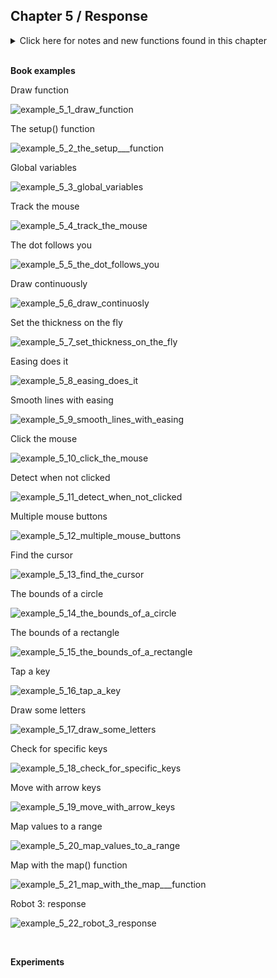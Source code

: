 
## Chapter 5 / Response


<details>
<summary markdown="span">Click here for notes and new functions found in this chapter</summary>

- The code within the draw() block runs from top to bottom, then repeats until you quit the program by clicking the Stop button or closing the window. Each trip through draw() is called a frame. (The default frame rate is 60 frames per second, but this can be changed.)
- the code inside setup() is used to define the starting values. The first line is always the size() function, often followed by code to set the starting fill and stroke colors, or perhaps to load images and fonts. (If you don’t include the size() function, the Display Window will be 100×100 pixels.)
- There’s one more location to put code—you can also place variables outside of setup() and draw(). If you create a variable inside of setup(), you can’t use it inside of draw(), so you need to place those variables somewhere else. Such vari- ables are called global variables, because they can be used any- where (“globally”) in the program. 


- draw()
- setup()
- background() this function clears the entire window, so be sure to always place it before other functions inside draw(); other- wise, the shapes drawn before it will be erased.
- variables: mouseX, mouseY, pmouseX, pmouseY. The mouseX variable stores the x coordinate, and the mouseY variable stores the y coordinate. The pmouseX and pmouseY variables store the position of the mouse at the previous frame. These are updated each time draw() runs. 
- dist() The pmouseX and pmouseY variables can also be used to calculate the speed of the mouse. This is done by measuring the distance between the current and most recent mouse location. dist() simplifies this calculation. 
- With easing, there are two values: the current value and the value to move toward (see Figure 5-1). At each step in the program, the current value moves a little closer to the target value (targetX variable). See the line(s) beginning with x +=.
- usually can't change global variables from within a function - if you want to, you must include the keyword 'global' as the first line in your function with the name of the variable you want to change e.g. 'global x, y, px, py.' The keyword prevents you from absentmindedly creating a new variable in your draw() function (or any other function) that has the same name as a global variable, and overwriting the value in that global variable as a result.
- boolean variable: mousePressed (don't necessarily need if mousePressed == True: comparison operator e.g. if mousePressed: is enough)
- variable: mouseButton (has three values, LEFT, CENTER, RIGHT) 
- To write programs that have graphical user interfaces (buttons, checkboxes, scrollbars, etc.), we need to write code that knows when the cursor is within an enclosed area of the screen. 
- relational expressions
- variables: key, keyPressed. The key variable stores the most recent key that has been pressed. The key variable holds a string value whose length is 1. Unlike the boolean variable keyPressed, which reverts to False each time a key is released, the key variable keeps its value until the next key is pressed. Each time a new key is pressed, the value updates and a new character draws.
- textSize() 
- textAlign()
- text()
- map() the numbers that are created by the mouse and keyboard often need to be modified to be useful - or in a useful range - within a program. This transformation can be done with an equation or with the map() function. The first parameter is the variable to be converted, the second and third parameters are the low and high values of that variable, and the fourth and fifth parameters are the desired low and high values. The map() function hides the math behind the conversion. Processing’s map() function is different from Python’s built-in map() function. 

</details>


<br/>

**Book examples**



Draw function

![example_5_1_draw_function ](https://github.com/dtolonen/Getting_started_with_Processing.py_book/blob/master/Chapter_5_Response/example_5_1_draw_function/frames/example_5_1_draw_function.png)

The setup() function

![example_5_2_the_setup___function](https://github.com/dtolonen/Getting_started_with_Processing.py_book/blob/master/Chapter_5_Response/example_5_2_the_setup___function/frames/example_5-2_the_setup___function.png)

Global variables

![example_5_3_global_variables ](https://github.com/dtolonen/Getting_started_with_Processing.py_book/blob/master/Chapter_5_Response/example_5_3_global_variables/frames/SaveExample-0001.png)

Track the mouse

![example_5_4_track_the_mouse](https://github.com/dtolonen/Getting_started_with_Processing.py_book/blob/master/Chapter_5_Response/example_5_4_track_the_mouse/frames/SaveExample-0277.png)

The dot follows you

![example_5_5_the_dot_follows_you](https://github.com/dtolonen/Getting_started_with_Processing.py_book/blob/master/Chapter_5_Response/example_5_5_the_dot_follows_you/frames/SaveExample-0365.png)

Draw continuously 

![example_5_6_draw_continuosly](https://github.com/dtolonen/Getting_started_with_Processing.py_book/blob/master/Chapter_5_Response/example_5_6_draw_continuosly/frames/SaveExample-0195.png)

Set the thickness on the fly

![example_5_7_set_thickness_on_the_fly](https://github.com/dtolonen/Getting_started_with_Processing.py_book/blob/master/Chapter_5_Response/example_5_7_set_thickness_on_the_fly/frames/SaveExample-0331.png)

Easing does it

![example_5_8_easing_does_it](https://github.com/dtolonen/Getting_started_with_Processing.py_book/blob/master/Chapter_5_Response/example_5_8_easing_does_it/frames/SaveExample_5_8_tog.png)

Smooth lines with easing

![example_5_9_smooth_lines_with_easing](https://github.com/dtolonen/Getting_started_with_Processing.py_book/blob/master/Chapter_5_Response/example_5_9_smooth_lines_with_easing/frames/SaveExample-0925.png)

Click the mouse

![example_5_10_click_the_mouse](https://github.com/dtolonen/Getting_started_with_Processing.py_book/blob/master/Chapter_5_Response/example_5_10_click_the_mouse/frames/SaveExample-0336.png)

Detect when not clicked

![example_5_11_detect_when_not_clicked](https://github.com/dtolonen/Getting_started_with_Processing.py_book/blob/master/Chapter_5_Response/example_5_11_detect_when_not_clicked/frames/SaveExample-0001.png)

Multiple mouse buttons

![example_5_12_multiple_mouse_buttons](https://github.com/dtolonen/Getting_started_with_Processing.py_book/blob/master/Chapter_5_Response/example_5_12_multiple_mouse_buttons/frames/SaveExample_5_12_tog.png)

Find the cursor

![example_5_13_find_the_cursor](https://github.com/dtolonen/Getting_started_with_Processing.py_book/blob/master/Chapter_5_Response/example_5_13_find_the_cursor/frames/SaveExample_5_13_tog.png)

The bounds of a circle

![example_5_14_the_bounds_of_a_circle](https://github.com/dtolonen/Getting_started_with_Processing.py_book/blob/master/Chapter_5_Response/example_5_14_the_bounds_of_a_circle/frames/SaveExample_5_14_tog.png)

The bounds of a rectangle 

![example_5_15_the_bounds_of_a_rectangle](https://github.com/dtolonen/Getting_started_with_Processing.py_book/blob/master/Chapter_5_Response/example_5_15_the_bounds_of_a_rectangle/frames/SaveExample_5_15_tog.png)

Tap a key

![example_5_16_tap_a_key](https://github.com/dtolonen/Getting_started_with_Processing.py_book/blob/master/Chapter_5_Response/example_5_16_tap_a_key/frames/SaveExample_5_16_tog.png)

Draw some letters 

![example_5_17_draw_some_letters](https://github.com/dtolonen/Getting_started_with_Processing.py_book/blob/master/Chapter_5_Response/example_5_17_draw_some_letters/frames/SaveExample-0289.png)

Check for specific keys

![example_5_18_check_for_specific_keys](https://github.com/dtolonen/Getting_started_with_Processing.py_book/blob/master/Chapter_5_Response/example_5_18_check_for_specific_keys/frames/SaveExample_5_18_tog.png)

Move with arrow keys

![example_5_19_move_with_arrow_keys](https://github.com/dtolonen/Getting_started_with_Processing.py_book/blob/master/Chapter_5_Response/example_5_19_move_with_arrow_keys/frames/SaveExample_5_19_tog.png)

Map values to a range

![example_5_20_map_values_to_a_range](https://github.com/dtolonen/Getting_started_with_Processing.py_book/blob/master/Chapter_5_Response/example_5_20_map_values_to_a_range/frames/SaveExample_5_20_tog.png)

Map with the map() function

![example_5_21_map_with_the_map___function](https://github.com/dtolonen/Getting_started_with_Processing.py_book/blob/master/Chapter_5_Response/example_5_21_map_with_the_map___function/frames/SaveExample_5_21_tog.png)

Robot 3: response

![example_5_22_robot_3_response](https://github.com/dtolonen/Getting_started_with_Processing.py_book/blob/master/Chapter_5_Response/example_5_22_robot_3_response/frames/SaveExample_5_22_tog.gif)


<br/>


**Experiments**

<br/>